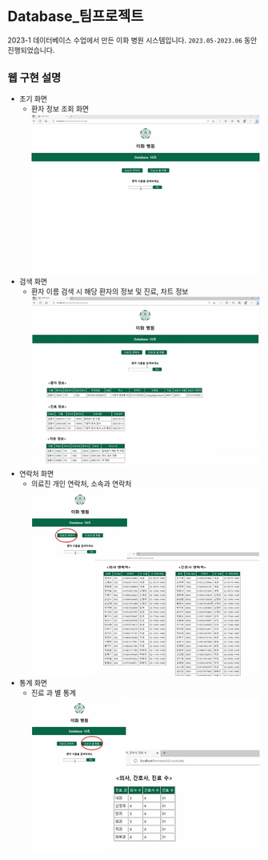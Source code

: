# Database_팀프로젝트
 2023-1 데이터베이스 수업에서 만든 이화 병원 시스템입니다. `2023.05-2023.06` 동안 진행되었습니다.

## 웹 구현 설명
* 초기 화면
  * 환자 정보 조회 화면
![초기화면](/img/초기화면.png)
* 검색 화면
  * 환자 이름 검색 시 해당 환자의 정보 및 진료, 차트 정보
![검색화면](/img/검색화면.png)
* 연락처 화면
  * 의료진 개인 연락처, 소속과 연락처
![연락처화면](/img/연락처화면.png)
* 통계 화면
  * 진료 과 별 통계
![통계화면](/img/통계화면.png)
